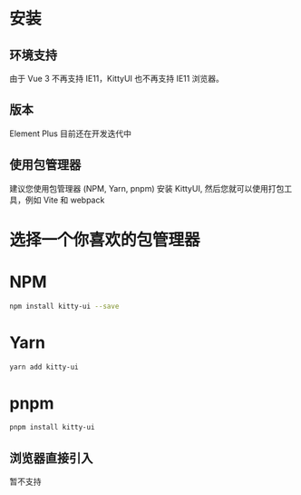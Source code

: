 # 安装

## 环境支持

由于 Vue 3 不再支持 IE11，KittyUI 也不再支持 IE11 浏览器。

## 版本

Element Plus 目前还在开发迭代中

## 使用包管理器

建议您使用包管理器 (NPM, Yarn, pnpm) 安装 KittyUI, 然后您就可以使用打包工具，例如 Vite 和 webpack

# 选择一个你喜欢的包管理器

# NPM
```bash
npm install kitty-ui --save
```

# Yarn
```bash
yarn add kitty-ui
```

# pnpm
```bash
pnpm install kitty-ui
```

## 浏览器直接引入

暂不支持

